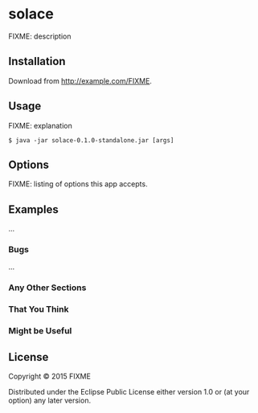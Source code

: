 # solace

FIXME: description

## Installation

Download from http://example.com/FIXME.

## Usage

FIXME: explanation

    $ java -jar solace-0.1.0-standalone.jar [args]

## Options

FIXME: listing of options this app accepts.

## Examples

...

### Bugs

...

### Any Other Sections
### That You Think
### Might be Useful

## License

Copyright © 2015 FIXME

Distributed under the Eclipse Public License either version 1.0 or (at
your option) any later version.
